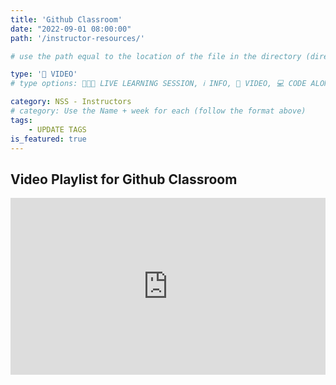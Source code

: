 ```yaml
---
title: 'Github Classroom'
date: "2022-09-01 08:00:00"
path: '/instructor-resources/'

# use the path equal to the location of the file in the directory (directory structure)

type: '🎥 VIDEO'
# type options: 👩🏽‍🏫 LIVE LEARNING SESSION, ℹ️ INFO, 🎥 VIDEO, 💻 CODE ALONG, 🥼LAB, ↩️ REVIEW/NOTES, 👥 GROUP LEARNING, 👷🏼‍♂️ GROUP PROJECT, 🧠 ASSESSMENT, 📝 ASSIGNMENT

category: NSS - Instructors
# category: Use the Name + week for each (follow the format above)
tags: 
    - UPDATE TAGS
is_featured: true
---
```


## Video Playlist for Github Classroom

<div style='padding:56.2% 0 0 0;position:relative;'><iframe src='https://vimeo.com/showcase/9821124/embed' allowfullscreen frameborder='0' style='position:absolute;top:0;left:0;width:100%;height:100%;'></iframe></div>
